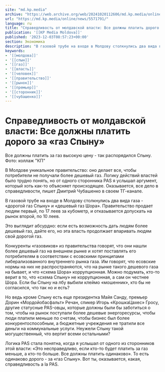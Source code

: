 ```yaml
---
site: "md.kp.media"
archive: "https://web.archive.org/web/20241020112606/md.kp.media/online/news/5571791/"
url: "https://md.kp.media/online/news/5571791/"
language: ru
title: "Справедливость от молдавской власти: Все должны платить дорого за «газ Спыну»"
publication: '[[KP Media Moldova]]'
published: '2023-12-03T08:57:23+00:00'
section: Экономика
description: "В газовой трубе на входе в Молдову столкнулись два вида газа - «дорогой газ Спыну» и «дешевый газ Шора»"
keywords:
- '[[молдова]]'
- '[[спын]]'
- '[[газ]]'
- '[[власть]]'
- '[[человек]]'
- '[[правительство]]'
- '[[рынок]]'
- '[[премьер]]'
- '[[сторонник]]'
- '[[чубашенко]]'
---
```


# Справедливость от молдавской власти: Все должны платить дорого за «газ Спыну»

Все должны платить за газ высокую цену - так распорядился Спыну. Фото: коллаж "КП"

В Молдове уникальное правительство: оно делает все, чтобы потребители не получали более дешевый газ. Логику действий властей было трудно понять, но от одного сторонника PAS я услышал аргумент, который хоть как-то объясняет происходящее. Оказывается, все дело в справедливости, пишет Дмитрий Чубашенко в своем ТГ-канале.

В газовой трубе на входе в Молдову столкнулись два вида газа - «дорогой газ Спыну» и «дешевый газ Шора». Правительство продает людям первый, по 17 леев за кубометр, и отказывается допускать на рынок второй, по 10 леев.

Это выглядит абсурдно: если есть возможность дать людям более дешевый газ, дайте его, но эта власть продолжает впаривать людям свой дорогой газ.

Конкуренты «газовиков» из правительства говорят, что они нашли более дешевый газ на внешнем рынке и хотят поставлять его потребителям в соответствии с есовскими принципами либерализованного внутреннего рынка газа. Им говорят, что есовские нормы на них не распространяются, что на рынке такого дешевого газа на бывает, и что «схема Шора» коррупционная. Можно подумать, кто-то верит в то, что «схема Спыну» не коррупционная, а сам он честнее Шора. Если бы Спыну на лбу выбили клеймо «мошенник», кто бы не согласился, что так но и есть?

Но ведь кроме Спыну есть еще президентка Майя Санду, премьер Дорин «Мордойобасфальт» Речан, спикер Игорь «КрошкаЦахес» Гросу, другие статусные PAS-овцы, которые должны были бы заботиться о том, чтобы на рынок поступали более дешевые энергоресурсы, чтобы люди платили меньше по счетам, чтобы бизнес был более конкурентоспособным, а бюджетные учреждения не тратили все деньги на коммунальные услуги. Неужели Спыну такой могущественный, что вертит всеми остальными?

Логика PAS стала понятна, когда я услышал от одного из сторонников этой власти: «Это несправедливо, если кто-то будет платить за газ меньше, а кто-то больше. Все должны платить одинаково». То есть одинаково дорого - за «газ Спыну». Вот ты, оказывается, какая, справедливость a la PAS.